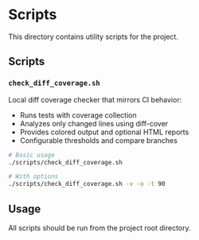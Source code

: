 # Scripts

This directory contains utility scripts for the project.

## Scripts

### `check_diff_coverage.sh`
Local diff coverage checker that mirrors CI behavior:
- Runs tests with coverage collection
- Analyzes only changed lines using diff-cover
- Provides colored output and optional HTML reports
- Configurable thresholds and compare branches

```bash
# Basic usage
./scripts/check_diff_coverage.sh

# With options
./scripts/check_diff_coverage.sh -v -o -t 90
```

## Usage

All scripts should be run from the project root directory.
